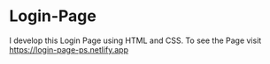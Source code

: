 # Login-Page
I develop this Login Page using HTML and CSS. To see the Page visit https://login-page-ps.netlify.app

